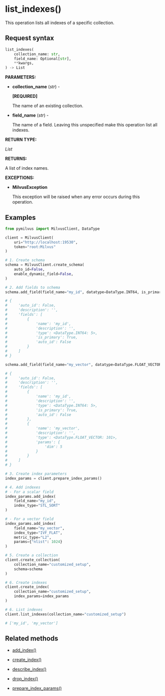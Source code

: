 # list_indexes()

This operation lists all indexes of a specific collection.

## Request syntax

```python
list_indexes(
    collection_name: str,
    field_name: Optional[str],
    **kwargs,    
) -> List
```

__PARAMETERS:__

- __collection_name__ (_str_) -

    __[REQUIRED]__

    The name of an existing collection.

- __field_name__ (_str_) -

    The name of a field. Leaving this unspecified make this operation list all indexes.

__RETURN TYPE:__

_List_

__RETURNS:__

A list of index names.

__EXCEPTIONS:__

- __MilvusException__

    This exception will be raised when any error occurs during this operation.

## Examples

```python
from pymilvus import MilvusClient, DataType

client = MilvusClient(
    uri="http://localhost:19530",
    token="root:Milvus"
)

# 1. Create schema
schema = MilvusClient.create_schema(
    auto_id=False,
    enable_dynamic_field=False,
)

# 2. Add fields to schema
schema.add_field(field_name="my_id", datatype=DataType.INT64, is_primary=True)

# {
#     'auto_id': False, 
#     'description': '', 
#     'fields': [
#         {
#             'name': 'my_id', 
#             'description': '', 
#             'type': <DataType.INT64: 5>, 
#             'is_primary': True, 
#             'auto_id': False
#         }
#     ]
# }

schema.add_field(field_name="my_vector", datatype=DataType.FLOAT_VECTOR, dim=5)

# {
#     'auto_id': False, 
#     'description': '', 
#     'fields': [
#         {
#             'name': 'my_id', 
#             'description': '', 
#             'type': <DataType.INT64: 5>, 
#             'is_primary': True, 
#             'auto_id': False
#         }, 
#         {
#             'name': 'my_vector', 
#             'description': '', 
#             'type': <DataType.FLOAT_VECTOR: 101>, 
#             'params': {
#                 'dim': 5
#             }
#         }        
#     ]
# }

# 3. Create index parameters
index_params = client.prepare_index_params()

# 4. Add indexes
# - For a scalar field
index_params.add_index(
    field_name="my_id",
    index_type="STL_SORT"
)

# - For a vector field
index_params.add_index(
    field_name="my_vector", 
    index_type="IVF_FLAT",
    metric_type="L2",
    params={"nlist": 1024}
)

# 5. Create a collection
client.create_collection(
    collection_name="customized_setup",
    schema=schema
)

# 6. Create indexes
client.create_index(
    collection_name="customized_setup",
    index_params=index_params
)

# 6. List indexes
client.list_indexes(collection_name="customized_setup")

# ['my_id', 'my_vector']
```

## Related methods

- [add_index()](./Management/add_index.md)

- [create_index()](./Management/create_index.md)

- [describe_index()](./Management/describe_index.md)

- [drop_index()](./Management/drop_index.md)

- [prepare_index_params()](./Management/prepare_index_params.md)

